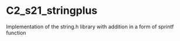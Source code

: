 # C2_s21_stringplus
Implementation of the string.h library with addition in a form of sprintf function
